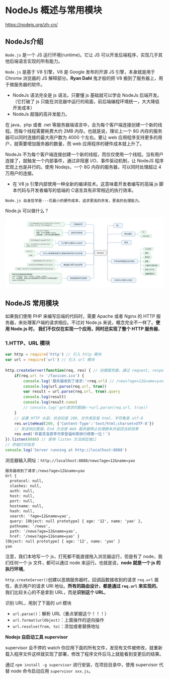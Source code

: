# NodeJs 概述与常用模块

https://nodejs.org/zh-cn/

## NodeJs介绍

`Node.js` 是一个 JS 运行环境(runtime)。它让 JS 可以开发后端程序，实现几乎其他后端语言实现的所有能力。

`Node.js` 是基于 V8 引擎，V8 是 Google 发布的开源 JS 引擎，本身就是用于 Chrome 浏览器的 JS 解释部分。**Ryan Dahl** 鬼才般的把 V8 搬到了服务器上，用于做服务器的软件。

* NodeJs 语法完全是 js 语法，只要懂 js 基础就可以学会 NodeJs 后端开发。（它打破了 js 只能在浏览器中运行的局面，前后端编程环境统一，大大降低开发成本）
* NodeJs 超强的高并发能力。

在 java、php 或者 .net 等服务器端语言中，会为每个客户端连接创建一个新的线程。而每个线程需要耗费大约 2MB 内存。也就是说，理论上一个 8G 内存的服务器可以同时连接的最大用户数为 4000 个左右。要让 web 应用程序支持更多的用户，就需要增加服务器的数量，而 web 应用程序的硬件成本就上升了。

NodeJs 不为每个客户端连接创建一个新的线程，而仅仅使用一个线程。当有用户连接了，就触发一个内部事件，通过非阻塞 I/O、事件驱动机制，让 NodeJS 程序宏观上也是并行的。使用 Nodejs，一个 8G 内存的服务器，可以同时处理超过 4 万用户的连接。

* 在 V8 js 引擎内部使用一种全新的编译技术。这意味着开发者编写的高端 js 脚本代码与开发者编写的低端的 C语言具有非常相近的执行效率。

`Node.js 自身哲学是---花最小的硬件成本，追求更高的并发，更高的处理能力。`

Node.js 可以做什么？

![image](https://github.com/huabinzhang427/Doc-Zhang/blob/master/NodeJs/images/dowhat.png)

## NodeJS 常用模块

如果我们使用 PHP 来编写后端的代码时，需要 Apache 或者 Nginx 的 HTTP 服务器，来处理客户端的请求相应。不过对 Node.js 来说，概念完全不一样了。**使用 Node.js 时， 我们不仅仅在实现一个应用，同时还实现了整个 HTTP 服务器**。

### 1.HTTP、URL 模块

```js
var http = require('http') // 引入 http 模块
var url = require('url') // 引入 url 模块

http.createServer(function(req, res) { // 创建服务器，通过 request, response 参数来接收和响应数据
    if(req.url != '/favicon.ico') {
        console.log('服务器收到了请求:'+req.url) // /news?age=12&name=yao
        console.log(url.parse(req.url, true))
        var result = url.parse(req.url, true).query
        console.log(result)
        console.log(result.name)
        // console.log('get请求的数据='+url.parse(req.url, true))
    }
    // 设置 HTTP 头部，状态码是 200，文件类型是 html，字符集是 utf-8
    res.writeHead(200, {'Content-Type':'text/html;charset=UTF-8'})
    // 发送响应数据，End 方法使 Web 服务器停止处理脚本并返回当前结果
    res.end('恭喜百洛普李杰荣登福布斯排行榜第一位！')
}).listen(8888) // 使用 listen 方法绑定端口
// 终端打印信息
console.log('Server running at http://localhost:8888')
```

浏览器输入网址：`http://localhost:8888/news?age=12&name=yao`

```
服务器收到了请求:/news?age=12&name=yao
Url {
  protocol: null,
  slashes: null,
  auth: null,
  host: null,
  port: null,
  hostname: null,
  hash: null,
  search: '?age=12&name=yao',
  query: [Object: null prototype] { age: '12', name: 'yao' },
  pathname: '/news',
  path: '/news?age=12&name=yao',
  href: '/news?age=12&name=yao' }
[Object: null prototype] { age: '12', name: 'yao' }
yao
```

注意，我们本地写一个 js，打死都不能直接拖入浏览器运行，但是有了 node，我 们任何一个 js 文件，都可以通过 node 来运行。也就是说，**node 就是一个 js 的执行环境**。

`http.createServer()`创建以恶搞服务器时，回调函数接收到的请求 `req.url` 属性，表示用户的请求 URl 地址。**所有的路由设计，都是通过 `req.url` 来实现的**。我们比较关心的不是拿到 URL，而是**识别这个 URL**。

识别 URL，用到了下面的 url 模块

* `url.parse()`：解析 URL（重点掌握这个！！！）
* `url.format(urlObject)`：上面操作的逆向操作
* `url.resolve(from, to)`：添加或者替换地址

**Nodejs 自启动工具 supervisor**

supervisor 会不停的 watch 你应用下面的所有文件，发现有文件被修改，就重新载入程序文件这样就实现了部署，修改了程序文件后马上就能看到变更后的结果。

通过 `npm install -g supervisor` 进行安装，在项目目录中，使用 supervisor 代替 node 命令启动应用 `supervisor xxx.js`。

